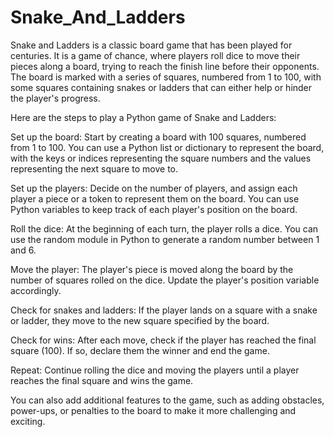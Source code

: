 # Snake_And_Ladders

Snake and Ladders is a classic board game that has been played for centuries. It is a game of chance, where players roll dice to move their pieces along a board, trying to reach the finish line before their opponents. The board is marked with a series of squares, numbered from 1 to 100, with some squares containing snakes or ladders that can either help or hinder the player's progress.

Here are the steps to play a Python game of Snake and Ladders:

Set up the board: Start by creating a board with 100 squares, numbered from 1 to 100. You can use a Python list or dictionary to represent the board, with the keys or indices representing the square numbers and the values representing the next square to move to.

Set up the players: Decide on the number of players, and assign each player a piece or a token to represent them on the board. You can use Python variables to keep track of each player's position on the board.

Roll the dice: At the beginning of each turn, the player rolls a dice. You can use the random module in Python to generate a random number between 1 and 6.

Move the player: The player's piece is moved along the board by the number of squares rolled on the dice. Update the player's position variable accordingly.

Check for snakes and ladders: If the player lands on a square with a snake or ladder, they move to the new square specified by the board.

Check for wins: After each move, check if the player has reached the final square (100). If so, declare them the winner and end the game.

Repeat: Continue rolling the dice and moving the players until a player reaches the final square and wins the game.

You can also add additional features to the game, such as adding obstacles, power-ups, or penalties to the board to make it more challenging and exciting.
